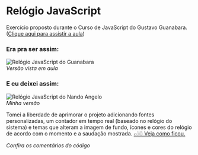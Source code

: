 # Relógio JavaScript
Exercício proposto durante o Curso de JavaScript do Gustavo Guanabara. ([Clique aqui para assistir a aula](https://youtu.be/UXSWgnbSHxs?list=PLHz_AreHm4dlsK3Nr9GVvXCbpQyHQl1o1 "Assista"))
### Era pra ser assim:
![Relógio JavaScript do Guanabara](https://user-images.githubusercontent.com/4001408/90575594-1f033480-e192-11ea-973d-77c7117c662e.png "Versão vista em aula")  
_Versão vista em aula_  

### E eu deixei assim:
![Relógio JavaScript do Nando Angelo](https://user-images.githubusercontent.com/4001408/90645614-8bbb1500-e20c-11ea-9af8-fb4f3d3a6161.gif "Minha versão")  
_Minha versão_  

Tomei a liberdade de aprimorar o projeto adicionando fontes personalizadas, um contador em tempo real (baseado no relógio do sistema) e temas que alteram a imagem de fundo, ícones e cores do relógio de acordo com o momento e a saudação mostrada. [👉🏼 Veja como ficou.](https://nandoangelo.github.io/nandoangelo-relogio-js/ "Veja como ficou meu relógio")  

_Confira os comentários do código_
